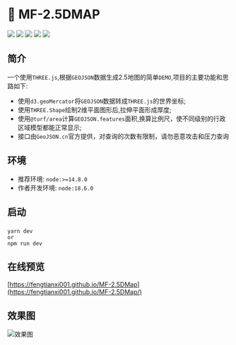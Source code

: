 # 🚀 MF-2.5DMAP
<div>
  <img src="https://img.shields.io/github/languages/top/fengtianxi001/MF-2.5DMAP">
  <img src="https://travis-ci.org/boennemann/badges.svg?branch=master">
  <img src="https://img.shields.io/github/issues/fengtianxi001/MF-2.5DMAP">
  <img src="https://img.shields.io/github/forks/fengtianxi001/MF-2.5DMAP">
  <img src="https://img.shields.io/github/stars/fengtianxi001/MF-2.5DMAP">
</div>

## 简介

一个使用`THREE.js`,根据`GEOJSON`数据生成2.5地图的简单`DEMO`,项目的主要功能和思路如下:
- 使用`d3.geoMercator`将`GEOJSON`数据转成`THREE.js`的世界坐标;
- 使用`THREE.Shape`绘制2维平面图形后,拉伸平面形成厚度;
- 使用`@turf/area`计算`GEOJSON.features`面积,换算比例尺，使不同级别的行政区域模型都能正常显示;
- 接口由`GeoJSON.cn`官方提供，对查询的次数有限制，请勿恶意攻击和压力查询


## 环境

- 推荐环境: `node:>=14.8.0`
- 作者开发环境: `node:18.6.0`

## 启动

###
```shell
yarn dev
or 
npm run dev
```


## 在线预览
[https://fengtianxi001.github.io/MF-2.5DMap](https://fengtianxi001.github.io/MF-2.5DMap/)


## 效果图

![效果图](https://raw.githubusercontent.com/fengtianxi001/MF-2.5DMAP/master/screenshot/screenshot_01.gif)




​    
​    
​    

